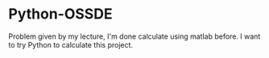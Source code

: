 # Python-OSSDE
Problem given by my lecture, I'm done calculate using matlab before. I want to try Python to calculate this project.
